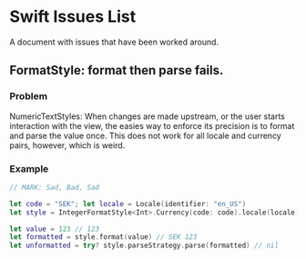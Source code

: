 # Swift Issues List

A document with issues that have been worked around.

## FormatStyle: format then parse fails.

### Problem

NumericTextStyles:
When changes are made upstream, or the user starts interaction with the view, 
the easies way to enforce its precision is to format and parse the value once.
This does not work for all locale and currency pairs, however, which is weird.

### Example

```swift
// MARK: Sad, Bad, Sad

let code = "SEK"; let locale = Locale(identifier: "en_US")
let style = IntegerFormatStyle<Int>.Currency(code: code).locale(locale)

let value = 123 // 123
let formatted = style.format(value) // SEK 123
let unformatted = try? style.parseStrategy.parse(formatted) // nil
```
